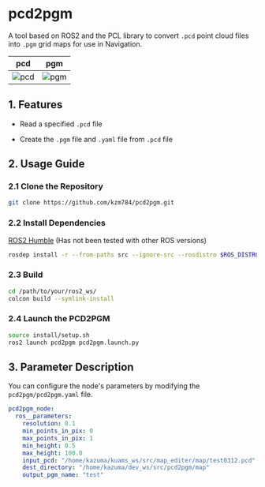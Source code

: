 
# pcd2pgm

A tool based on ROS2 and the PCL library to convert `.pcd` point cloud files into `.pgm` grid maps for use in Navigation.

|pcd|pgm|
|:-:|:-:|
|![pcd](.docs/pcd.png)|![pgm](.docs/pgm.png)|

## 1. Features

- Read a specified `.pcd` file

- Create the `.pgm` file and `.yaml` file from `.pcd` file

## 2. Usage Guide

### 2.1 Clone the Repository

  ```sh
  git clone https://github.com/kzm784/pcd2pgm.git
  ```

### 2.2 Install Dependencies

[ROS2 Humble](https://docs.ros.org/en/humble/Installation.html) (Has not been tested with other ROS versions)

```sh
rosdep install -r --from-paths src --ignore-src --rosdistro $ROS_DISTRO -y
```

### 2.3 Build

```sh
cd /path/to/your/ros2_ws/
colcon build --symlink-install
```

### 2.4 Launch the PCD2PGM 

```sh
source install/setup.sh
ros2 launch pcd2pgm pcd2pgm.launch.py
```

## 3. Parameter Description

You can configure the node's parameters by modifying the `pcd2pgm/pcd2pgm.yaml` file.

  ```yaml
  pcd2pgm_node:
    ros__parameters:
      resolution: 0.1
      min_points_in_pix: 0
      max_points_in_pix: 1
      min_height: 0.5
      max_height: 100.0
      input_pcd: "/home/kazuma/kuams_ws/src/map_editer/map/test0312.pcd"
      dest_directory: "/home/kazuma/dev_ws/src/pcd2pgm/map"
      output_pgm_name: "test"
  ```
